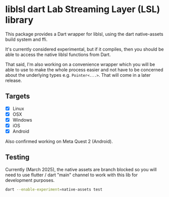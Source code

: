 # liblsl dart Lab Streaming Layer (LSL) library

This package provides a Dart wrapper for liblsl, using the dart native-assets build system and ffi.

It's currently considered experimental, but if it compiles, then you should be able to access the native liblsl functions from Dart.

That said, I'm also working on a convenience wrapper which you will be able to use to make the whole process easier and
not have to be concerned about the underlying types e.g. `Pointer<...>`. That will come in a later release.

## Targets

- [x] Linux
- [x] OSX
- [x] Windows
- [x] iOS
- [x] Android

Also confirmed working on Meta Quest 2 (Android).

## Testing

Currently (March 2025), the native assets are branch blocked so you will need to use flutter / dart "main" channel to work with this lib for development purposes.

```bash
dart --enable-experiment=native-assets test
```
